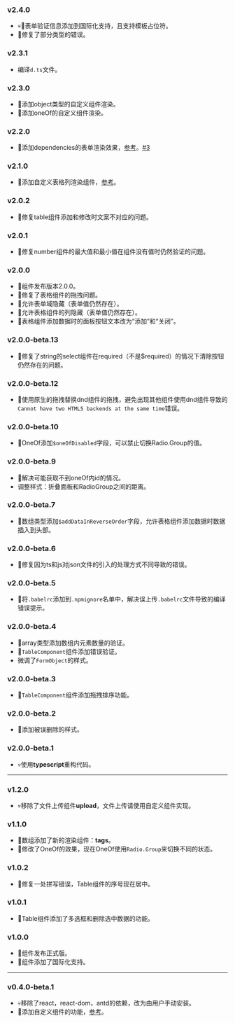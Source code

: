 ### v2.4.0

* 💀🌟表单验证信息添加到国际化支持，且支持模板占位符。
* 🐛修复了部分类型的错误。

### v2.3.1

* 编译`d.ts`文件。

### v2.3.0

* 🌟添加object类型的自定义组件渲染。
* 🌟添加oneOf的自定义组件渲染。

### v2.2.0

* 🌟添加dependencies的表单渲染效果，[参考](https://github.com/duan602728596/antd-schema-form/blob/master/README-zhCN.md#typeobject)。[#3](https://github.com/duan602728596/antd-schema-form/issues/3)

### v2.1.0

* 🌟添加自定义表格列渲染组件，[参考](https://github.com/duan602728596/antd-schema-form/blob/master/README-zhCN.md#自定义表格列渲染组件)。

### v2.0.2

* 🐛修复table组件添加和修改时文案不对应的问题。

### v2.0.1

* 🐛修复number组件的最大值和最小值在组件没有值时仍然验证的问题。

### v2.0.0

* 🎉组件发布版本2.0.0。
* 🐛修复了表格组件的拖拽问题。
* 🌟允许表单域隐藏（表单值仍然存在）。
* 🌟允许表格组件的列隐藏（表单值仍然存在）。
* 🌟表格组件添加数据时的面板按钮文本改为“添加”和“关闭”。

### v2.0.0-beta.13

* 🐛修复了string的select组件在required（不是$required）的情况下清除按钮仍然存在的问题。

### v2.0.0-beta.12

* 🐛使用原生的拖拽替换dnd组件的拖拽，避免出现其他组件使用dnd组件导致的`Cannot have two HTML5 backends at the same time`错误。

### v2.0.0-beta.10

* 🌟OneOf添加`$oneOfDisabled`字段，可以禁止切换Radio.Group的值。

### v2.0.0-beta.9

* 🐛解决可能获取不到oneOf内id的情况。
* 调整样式：折叠面板和RadioGroup之间的距离。

### v2.0.0-beta.7

* 🌟数组类型添加`$addDataInReverseOrder`字段，允许表格组件添加数据时数据插入到头部。

### v2.0.0-beta.6

* 🐛修复因为ts和js对json文件的引入的处理方式不同导致的错误。

### v2.0.0-beta.5

* 🐛将`.babelrc`添加到`.npmignore`名单中，解决误上传`.babelrc`文件导致的编译错误提示。

### v2.0.0-beta.4

* 🌟array类型添加数组内元素数量的验证。
* 🌟`TableComponent`组件添加错误验证。
* 微调了`FormObject`的样式。

### v2.0.0-beta.3

* 🌟`TableComponent`组件添加拖拽排序功能。

### v2.0.0-beta.2

* 🐛添加被误删除的样式。

### v2.0.0-beta.1

* 💀使用**typescript**重构代码。

---

### v1.2.0

* 💀移除了文件上传组件**upload**，文件上传请使用自定义组件实现。

### v1.1.0

* 🌟数组添加了新的渲染组件：**tags**。
* 🌟修改了OneOf的效果，现在OneOf使用`Radio.Group`来切换不同的状态。

### v1.0.2

* 🐛修复一处拼写错误，Table组件的序号现在居中。

### v1.0.1

* 🌟Table组件添加了多选框和删除选中数据的功能。

### v1.0.0

* 🎉组件发布正式版。
* 🌟组件添加了国际化支持。

---

### v0.4.0-beta.1

* 💀移除了react，react-dom，antd的依赖，改为由用户手动安装。
* 🌟添加自定义组件的功能，[参考](https://github.com/duan602728596/antd-schema-form/blob/master/README-zhCN.md#自定义渲染组件)。